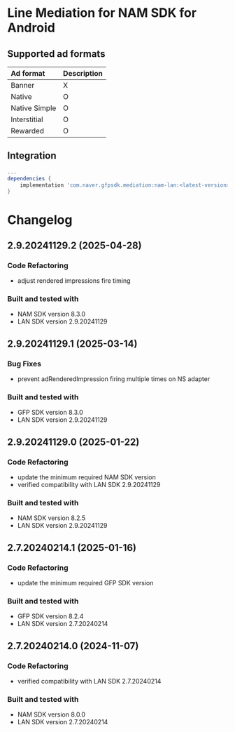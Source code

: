 # Line Mediation for NAM SDK for Android

## Supported ad formats

| Ad format     | Description |
|:--------------|:------------|
| Banner        | X           |
| Native        | O           |
| Native Simple | O           |
| Interstitial  | O           |
| Rewarded      | O           |

## Integration

```gradle
...
dependencies {
    implementation 'com.naver.gfpsdk.mediation:nam-lan:<latest-version>'  
}
```

# Changelog
## 2.9.20241129.2 (2025-04-28)


### Code Refactoring

* adjust rendered impressions fire timing

### Built and tested with
- NAM SDK version 8.3.0
- LAN SDK version 2.9.20241129

## 2.9.20241129.1 (2025-03-14)
### Bug Fixes
* prevent adRenderedImpression firing multiple times on NS adapter

### Built and tested with
- GFP SDK version 8.3.0
- LAN SDK version 2.9.20241129

## 2.9.20241129.0 (2025-01-22)
### Code Refactoring
* update the minimum required NAM SDK version
* verified compatibility with LAN SDK 2.9.20241129

### Built and tested with
- NAM SDK version 8.2.5
- LAN SDK version 2.9.20241129

## 2.7.20240214.1 (2025-01-16)
### Code Refactoring
* update the minimum required GFP SDK version

### Built and tested with
- GFP SDK version 8.2.4
- LAN SDK version 2.7.20240214

## 2.7.20240214.0 (2024-11-07)

### Code Refactoring

* verified compatibility with LAN SDK 2.7.20240214

### Built and tested with
- NAM SDK version 8.0.0
- LAN SDK version 2.7.20240214
